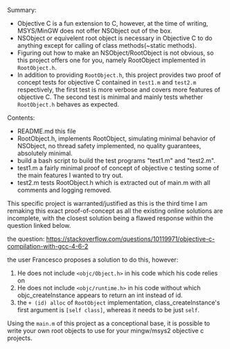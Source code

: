 Summary:
- Objective C is a fun extension to C, however, at the time of writing, MSYS/MinGW does not offer NSObject out of the box. 
- NSObject or equivelent root object is necessary in Objective C to do anything except for calling of class methods(~static methods).
- Figuring out how to make an NSObject/RootObject is not obvious, so this project offers one for you, namely RootObject implemented in `RootObject.h`.
- In addition to providing `RootObject.h`, this project provides two proof of concept tests for objective C contained in `test1.m` and `test2.m` respectively, the first test is more verbose and covers more features of objective C. The second test is minimal and mainly tests whether `RootObject.h` behaves as expected.

Contents:
- README.md this file
- RootObject.h, implements RootObject, simulating minimal behavior of NSObject, no thread safety implemented, no quality guarantees, absolutely minimal.
- build a bash script to build the test programs "test1.m" and "test2.m".
- test1.m a fairly minimal proof of concept of objective c testing some of the main features I wanted to try out.
- test2.m tests RootObject.h which is extracted out of main.m with all comments and logging removed.

This specific project is warranted/justified as this is the third time I am remaking this exact proof-of-concept as all the existing online solutions are incomplete, with the closest solution being a flawed response within the question linked below. 

the question: https://stackoverflow.com/questions/10119971/objective-c-compilation-with-gcc-4-6-2

the user Francesco proposes a solution to do this, however: 
1. He does not include `<objc/Object.h>` in his code which his code relies on
2. He does not include `<objc/runtime.h>` in his code without which objc_createInstance appears to return an int instead of id.
3. the `+ (id) alloc` of `RootObject` implementation, class_createInstance's first argument is `[self class]`, whereas it 
    needs to be just `self`.

Using the `main.m` of this project as a conceptional base, it is possible to write your own root objects to use for your mingw/msys2 objective c projects.
